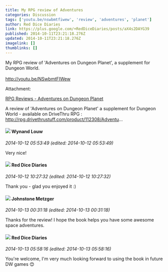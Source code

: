 ```yaml
---
title: My RPG review of Adventures
categories: Discussion
tags: ['youtu.be/nswbmtfiwew', 'review', 'adventures', 'planet']
author: Red Dice Diaries
link: https://plus.google.com/+RedDiceDiaries/posts/aX4s2DAYG39
published: 2014-10-11T23:21:18.276Z
updated: 2014-10-11T23:21:18.276Z
imagelink: []
thumblinks: []
---
```


My RPG review of &#39;Adventures on Dungeon Planet&#39;, a supplement for Dungeon World.<br /><br /><a href="http://youtu.be/NSwbmtFIWew" class="ot-anchor">http://youtu.be/NSwbmtFIWew</a>


Attachment:

<a href='http://www.youtube.com/attribution_link?a=JwTqceCXEqc&u=/watch?v%3DNSwbmtFIWew%26feature%3Dshare'>RPG Reviews - Adventures on Dungeon Planet</a>


A review of 'Adventures on Dungeon Planet' a supplement for Dungeon World - available on DriveThru RPG : http://rpg.drivethrustuff.com/product/112308/Adventu...
<div id='comment z130hzfjllnlutgqc04cifeoipqvsnxygek'>
  <h4><img src='{{site.baseurl}}//images/avatars/111256963556395023796_photo.jpg'> Wynand Louw</h4>
      <p><cite>2014-10-12 05:53:49 (edited: 2014-10-12 05:53:49)</cite></p>
        <p>Very nice!</p>
</div>
        

<div id='comment z130hzfjllnlutgqc04cifeoipqvsnxygek'>
  <h4><img src='{{site.baseurl}}//images/avatars/100662698267895582168_photo.jpg'> Red Dice Diaries</h4>
      <p><cite>2014-10-12 10:27:32 (edited: 2014-10-12 10:27:32)</cite></p>
        <p>Thank you - glad you enjoyed it :)</p>
</div>
        

<div id='comment z130hzfjllnlutgqc04cifeoipqvsnxygek'>
  <h4><img src='{{site.baseurl}}//images/avatars/113864117304127544117_photo.jpg'> Johnstone Metzger</h4>
      <p><cite>2014-10-13 00:31:18 (edited: 2014-10-13 00:31:18)</cite></p>
        <p>Thanks for the review! I hope the book helps you have some awesome space adventures.</p>
</div>
        

<div id='comment z130hzfjllnlutgqc04cifeoipqvsnxygek'>
  <h4><img src='{{site.baseurl}}//images/avatars/100662698267895582168_photo.jpg'> Red Dice Diaries</h4>
      <p><cite>2014-10-13 05:58:16 (edited: 2014-10-13 05:58:16)</cite></p>
        <p>You&#39;re welcome, I&#39;m very much looking forward to using the book in future DW games 😊</p>
</div>
        